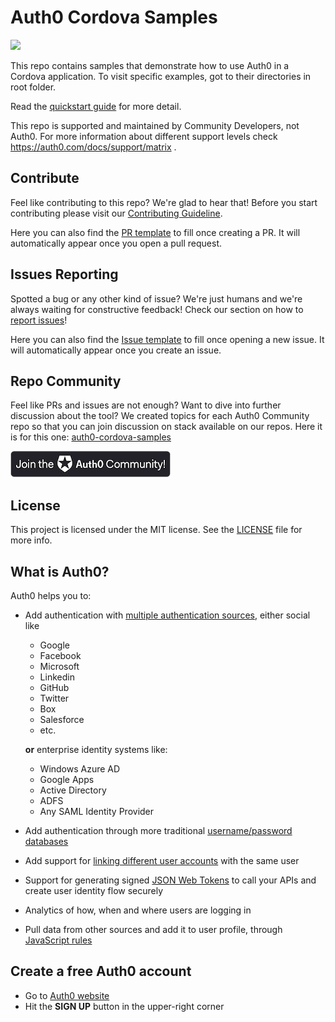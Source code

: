 # Auth0 Cordova Samples
<img src="https://img.shields.io/badge/community-driven-brightgreen.svg"/> <br>

This repo contains samples that demonstrate how to use Auth0 in a Cordova application. To visit specific examples, got to their directories in root folder.

Read the [quickstart guide](https://auth0.com/docs/quickstart/native/cordova) for more detail.

This repo is supported and maintained by Community Developers, not Auth0. For more information about different support levels check https://auth0.com/docs/support/matrix .

## Contribute

Feel like contributing to this repo? We're glad to hear that! Before you start contributing please visit our [Contributing Guideline](https://github.com/auth0-community/getting-started/blob/master/CONTRIBUTION.md).

Here you can also find the [PR template](https://github.com/auth0-community/auth0-cordova-samples/blob/master/PULL_REQUEST_TEMPLATE.md) to fill once creating a PR. It will automatically appear once you open a pull request.

## Issues Reporting

Spotted a bug or any other kind of issue? We're just humans and we're always waiting for constructive feedback! Check our section on how to [report issues](https://github.com/auth0-community/getting-started/blob/master/CONTRIBUTION.md#issues)!

Here you can also find the [Issue template](https://github.com/auth0-community/auth0-cordova-samples/blob/master/ISSUE_TEMPLATE.md) to fill once opening a new issue. It will automatically appear once you create an issue.

## Repo Community

Feel like PRs and issues are not enough? Want to dive into further discussion about the tool? We created topics for each Auth0 Community repo so that you can join discussion on stack available on our repos. Here it is for this one: [auth0-cordova-samples](https://community.auth0.com/t/auth0-community-oss-auth0-cordova-samples/15989)

<a href="https://community.auth0.com/">
<img src="/Assets/join_auth0_community_badge.png"/>
</a>

## License

This project is licensed under the MIT license. See the [LICENSE](https://github.com/auth0-community/auth0-cordova-samples/blob/master/LICENSE) file for more info.

## What is Auth0?

Auth0 helps you to:

* Add authentication with [multiple authentication sources](https://docs.auth0.com/identityproviders), either social like
  * Google
  * Facebook
  * Microsoft
  * Linkedin
  * GitHub
  * Twitter
  * Box
  * Salesforce
  * etc.

  **or** enterprise identity systems like:
  * Windows Azure AD
  * Google Apps
  * Active Directory
  * ADFS
  * Any SAML Identity Provider

* Add authentication through more traditional [username/password databases](https://docs.auth0.com/mysql-connection-tutorial)
* Add support for [linking different user accounts](https://docs.auth0.com/link-accounts) with the same user
* Support for generating signed [JSON Web Tokens](https://docs.auth0.com/jwt) to call your APIs and create user identity flow securely
* Analytics of how, when and where users are logging in
* Pull data from other sources and add it to user profile, through [JavaScript rules](https://docs.auth0.com/rules)

## Create a free Auth0 account

* Go to [Auth0 website](https://auth0.com/signup)
* Hit the **SIGN UP** button in the upper-right corner
